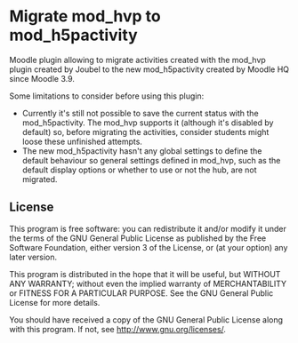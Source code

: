 # Migrate mod_hvp to mod_h5pactivity #

Moodle plugin allowing to migrate activities created with the mod_hvp plugin created by Joubel to the new mod_h5pactivity created by Moodle HQ since Moodle 3.9.

Some limitations to consider before using this plugin:

* Currently it's still not possible to save the current status with the mod_h5pactivity. The mod_hvp supports it (although it's disabled by default) so, before migrating the activities, consider students might loose these unfinished attempts.
* The new mod_h5pactivity hasn't any global settings to define the default behaviour so general settings defined in mod_hvp, such as the default display options or whether to use or not the hub, are not migrated.

## License ##

This program is free software: you can redistribute it and/or modify it under
the terms of the GNU General Public License as published by the Free Software
Foundation, either version 3 of the License, or (at your option) any later
version.

This program is distributed in the hope that it will be useful, but WITHOUT ANY
WARRANTY; without even the implied warranty of MERCHANTABILITY or FITNESS FOR A
PARTICULAR PURPOSE.  See the GNU General Public License for more details.

You should have received a copy of the GNU General Public License along with
this program.  If not, see <http://www.gnu.org/licenses/>.
